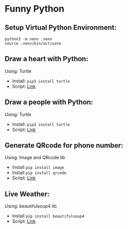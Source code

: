 # Funny Python

## Setup Virtual Python Environment:
```
python3 -m venv .venv
source .venv/bin/activate
```

## Draw a heart with Python:
Using: Turtle
- Install: `pip3 install turtle`
- Script: [Link](https://github.com/josdoaitran/funny_python/blob/main/draw_heart.py)

## Draw a people with Python:
Using: Turtle
- Install: `pip3 install turtle`
- Script: [Link](https://github.com/josdoaitran/funny_python/blob/main/draw_funny_people_turtle.py)

## Generate QRcode for phone number:
Using: Image and QRcode lib
- Install `pip install image`
- Install `pip install qrcode`
- Script: [Link](https://github.com/josdoaitran/funny_python/blob/main/generate_phone_qrcode.py)

## Live Weather:
Using: beautifulsoup4 lib
- Install `pip install beautifulsoup4`
- Script: [Link](https://github.com/josdoaitran/funny_python/blob/main/live_weather_update.py)
